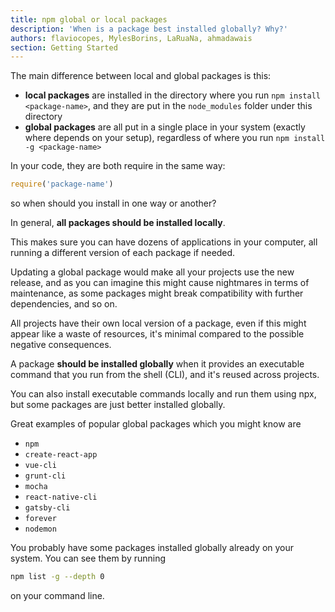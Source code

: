 ```yaml
---
title: npm global or local packages
description: 'When is a package best installed globally? Why?'
authors: flaviocopes, MylesBorins, LaRuaNa, ahmadawais
section: Getting Started
---
```


The main difference between local and global packages is this:

- **local packages** are installed in the directory where you run `npm install <package-name>`, and they are put in the `node_modules` folder under this directory
- **global packages** are all put in a single place in your system (exactly where depends on your setup), regardless of where you run `npm install -g <package-name>`

In your code, they are both require in the same way:

```js
require('package-name')
```

so when should you install in one way or another?

In general, **all packages should be installed locally**.

This makes sure you can have dozens of applications in your computer, all running a different version of each package if needed.

Updating a global package would make all your projects use the new release, and as you can imagine this might cause nightmares in terms of maintenance, as some packages might break compatibility with further dependencies, and so on.

All projects have their own local version of a package, even if this might appear like a waste of resources, it's minimal compared to the possible negative consequences.

A package **should be installed globally** when it provides an executable command that you run from the shell (CLI), and it's reused across projects.

You can also install executable commands locally and run them using npx, but some packages are just better installed globally.

Great examples of popular global packages which you might know are

- `npm`
- `create-react-app`
- `vue-cli`
- `grunt-cli`
- `mocha`
- `react-native-cli`
- `gatsby-cli`
- `forever`
- `nodemon`

You probably have some packages installed globally already on your system. You can see them by running

```sh
npm list -g --depth 0
```

on your command line.
